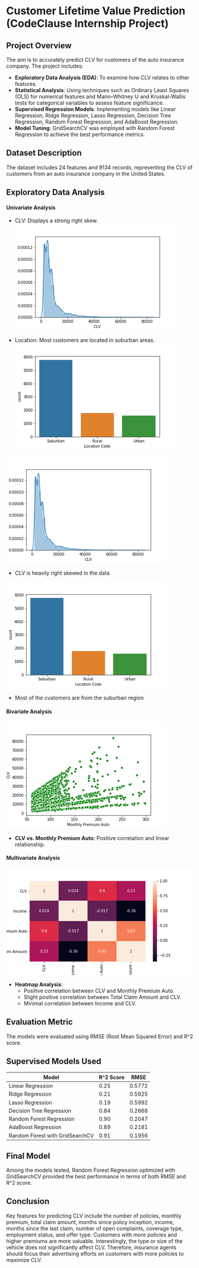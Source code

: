 # Customer Lifetime Value Prediction (CodeClause Internship Project)

## Project Overview
The aim is to accurately predict CLV for customers of the auto insurance company. The project includes:

- **Exploratory Data Analysis (EDA)**: To examine how CLV relates to other features.
- **Statistical Analysis**: Using techniques such as Ordinary Least Squares (OLS) for numerical features and Mann–Whitney U and Kruskal-Wallis tests for categorical variables to assess feature significance.
- **Supervised Regression Models**: Implementing models like Linear Regression, Ridge Regression, Lasso Regression, Decision Tree Regression, Random Forest Regression, and AdaBoost Regression.
- **Model Tuning**: GridSearchCV was employed with Random Forest Regression to achieve the best performance metrics.

## Dataset Description

The dataset includes 24 features and 9134 records, representing the CLV of customers from an auto insurance company in the United States.

## Exploratory Data Analysis

#### Univariate Analysis

- CLV: Displays a strong right skew.
![CLV](/CLV.png "Customer Lifetime Value")

- Location: Most customers are located in suburban areas.
![location](/location.png "Location")

![CLV](/CLV.png "Customer Lifetime Value")
- CLV is heavily right skewed in the data

![location](/location.png "Location")
- Most of the customers are from the suburban region
#### Bivariate Analysis
![Bivariate Analysis](/bi.png "Bivariate Analysis of CLV and Monthly Premium")
- **CLV vs. Monthly Premium Auto**: Positive correlation and linear relationship.

#### Multivariate Analysis
![Heatmap](/Heatmap.png "Heatmap")
- **Heatmap Analysis**:
  - Positive correlation between CLV and Monthly Premium Auto.
  - Slight positive correlation between Total Claim Amount and CLV.
  - Minimal correlation between Income and CLV.

## Evaluation Metric

The models were evaluated using RMSE (Root Mean Squared Error) and R^2 score.

## Supervised Models Used

| Model                       | R^2 Score | RMSE   |
|-----------------------------|-----------|--------|
| Linear Regression           | 0.25      | 0.5772 |
| Ridge Regression            | 0.21      | 0.5925 |
| Lasso Regression            | 0.19      | 0.5992 |
| Decision Tree Regression    | 0.84      | 0.2668 |
| Random Forest Regression    | 0.90      | 0.2047 |
| AdaBoost Regression         | 0.89      | 0.2181 |
| Random Forest with GridSearchCV | 0.91  | 0.1956 |

## Final Model

Among the models tested, Random Forest Regression optimized with GridSearchCV provided the best performance in terms of both RMSE and R^2 score.

## Conclusion

Key features for predicting CLV include the number of policies, monthly premium, total claim amount, months since policy inception, income, months since the last claim, number of open complaints, coverage type, employment status, and offer type. Customers with more policies and higher premiums are more valuable. Interestingly, the type or size of the vehicle does not significantly affect CLV. Therefore, insurance agents should focus their advertising efforts on customers with more policies to maximize CLV.
